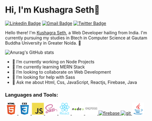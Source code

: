 # Hi, I'm Kushagra Seth👋
[![Linkedin Badge](https://img.shields.io/badge/-Kushagraseth-blue?style=flat-square&logo=Linkedin&logoColor=white&link=https://www.linkedin.com/in/kushagra-seth1904/)](https://www.linkedin.com/in/kushagra-seth1904/)
 [![Gmail Badge](https://img.shields.io/badge/-kseth0808@gmail.com-c14438?style=flat-square&logo=Gmail&logoColor=white&link=mailto:kseth0808@gmail.com)](mailto:kseth0808@gmail.com)
[![Twitter Badge](https://img.shields.io/badge/-@Kseth0808-1ca0f1?style=flat-square&labelColor=1ca0f1&logo=twitter&logoColor=white&link=https://twitter.com/kseth0808)](https://twitter.com/kseth0808) 

Hello there! I'm <a href="https://kushagraseth.netlify.app" >Kushagra Seth<a/>, a Web Developer hailing from India. I'm currently pursuing my studies in  Btech in Computer Science at Gautam Buddha University in Greater Noida. 🏫

![Anurag's GitHub stats](https://github-readme-stats.vercel.app/api?username=kseth0808&show_icons=true&theme=Light)
- 🔭 I’m currently working on Node Projects
- 🌱 I’m currently learning MERN Stack
- 👯 I’m looking to collaborate on Web Development
- 🤔 I’m looking for help with Sass
- 💬 Ask me about Html, Css, JavaScript, Reactjs, Firebase, Java 
<h3 align="left">Languages and Tools:</h3>
<p align="left">
  <a href="https://www.w3.org/html/" target="_blank" rel="noreferrer">
    <img src="https://raw.githubusercontent.com/devicons/devicon/master/icons/html5/html5-original-wordmark.svg" alt="html5" width="40" height="40"/>
  </a>
  <a href="https://www.w3schools.com/css/" target="_blank" rel="noreferrer">
    <img src="https://raw.githubusercontent.com/devicons/devicon/master/icons/css3/css3-original-wordmark.svg" alt="css3" width="40" height="40"/>
  </a>
  <a href="https://developer.mozilla.org/en-US/docs/Web/JavaScript" target="_blank" rel="noreferrer">
    <img src="https://raw.githubusercontent.com/devicons/devicon/master/icons/javascript/javascript-original.svg" alt="javascript" width="40" height="40"/>
  </a>
  <a href="https://sass-lang.com" target="_blank" rel="noreferrer">
    <img src="https://raw.githubusercontent.com/devicons/devicon/master/icons/sass/sass-original.svg" alt="sass" width="40" height="40"/>
  </a>
    <a href="https://reactjs.org/" target="_blank" rel="noreferrer">
    <img src="https://raw.githubusercontent.com/devicons/devicon/master/icons/react/react-original-wordmark.svg" alt="react" width="40" height="40"/>
  </a>
   <a href="https://nodejs.org" target="_blank" rel="noreferrer">
  <img src="https://raw.githubusercontent.com/devicons/devicon/master/icons/nodejs/nodejs-original-wordmark.svg" alt="nodejs" width="40" height="40"/>
</a>
  <a href="https://expressjs.com" target="_blank" rel="noreferrer">
  <img src="https://raw.githubusercontent.com/devicons/devicon/master/icons/express/express-original-wordmark.svg" alt="express" width="40" height="40"/>
</a>
  <a href="https://firebase.google.com/" target="_blank" rel="noreferrer">
  <img src="https://www.vectorlogo.zone/logos/firebase/firebase-icon.svg" alt="firebase" width="40" height="40"/>
</a>
  <a href="https://git-scm.com/" target="_blank" rel="noreferrer">
  <img src="https://www.vectorlogo.zone/logos/git-scm/git-scm-icon.svg" alt="git" width="40" height="40"/>
</a>
  <a href="https://www.java.com" target="_blank" rel="noreferrer">
  <img src="https://raw.githubusercontent.com/devicons/devicon/master/icons/java/java-original.svg" alt="java" width="40" height="40"/>
</a>
  </p>

